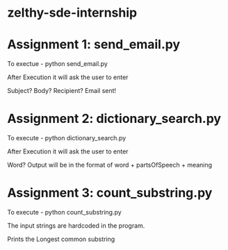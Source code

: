 # zelthy-sde-internship

# Assignment 1: send_email.py 
To exectue - python send_email.py

 After Execution it will ask the user to enter

Subject? 
Body? 
Recipient? 
Email sent!

# Assignment 2: dictionary_search.py
To execute - python dictionary_search.py

After Execution it will ask the user to enter

Word?
Output will be in the format of word + partsOfSpeech + meaning

# Assignment 3: count_substring.py
To execute - python count_substring.py

The input strings are hardcoded in the program. 

Prints the Longest common substring
